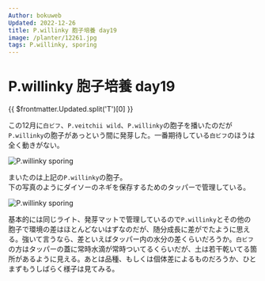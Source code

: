 ```yaml
---
Author: bokuweb
Updated: 2022-12-26
title: P.willinky 胞子培養 day19
image: /planter/12261.jpg
tags: P.willinky, sporing
---
```


# P.willinky 胞子培養 day19

{{ $frontmatter.Updated.split('T')[0] }}

この12月に`白ビフ`、`P.veitchii wild`、`P.willinky`の胞子を播いたのだが`P.willinky`の胞子があっという間に発芽した。一番期待している`白ビフ`のほうは全く動きがない。

![P.willinky sporing](/12261.jpg)

まいたのは上記の`P.willinky`の胞子。   
下の写真のようにダイソーのネギを保存するためのタッパーで管理している。   

<!-- more -->

![P.willinky sporing](/12262.jpg)

基本的には同じライト、発芽マットで管理しているので`P.willinky`とその他の胞子で環境の差はほとんどないはずなのだが、随分成長に差がでたように思える。強いて言うなら、差といえばタッパー内の水分の差くらいだろうか。`白ビフ`の方はタッパーの蓋に常時水滴が常時ついてるくらいだが、土は若干乾いてる箇所があるように見える。あとは品種、もしくは個体差によるものだろうか、ひとまずもうしばらく様子は見てみる。
